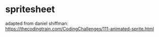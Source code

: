 # spritesheet

adapted from daniel shiffman: https://thecodingtrain.com/CodingChallenges/111-animated-sprite.html

